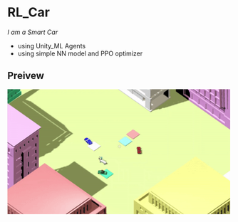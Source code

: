 # RL_Car
*I am a Smart Car*

* using Unity_ML Agents
* using simple NN model and PPO optimizer
## Preivew
<img src="docs/images/Car & City.gif" align="middle" width="500"/>
